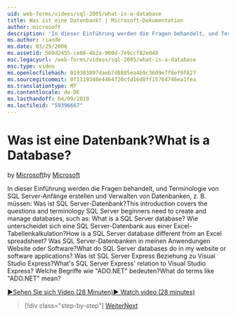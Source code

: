 ```yaml
---
uid: web-forms/videos/sql-2005/what-is-a-database
title: Was ist eine Datenbank? | Microsoft-Dokumentation
author: microsoft
description: 'In dieser Einführung werden die Fragen behandelt, und Terminologie von SQL Server-Anfänge erstellen und Verwalten von Datenbanken, z. B. müssen: Was ist SQL Server-Datenbank? Wie...'
ms.author: riande
ms.date: 03/29/2006
ms.assetid: 560d2455-ce08-4b2a-900d-7e9ccf82e048
msc.legacyurl: /web-forms/videos/sql-2005/what-is-a-database
msc.type: video
ms.openlocfilehash: 019383897daeb7d8885ea4b9c3609e7f8ef9f827
ms.sourcegitcommit: 0f1119340e4464720cfd16d0ff15764746ea1fea
ms.translationtype: MT
ms.contentlocale: de-DE
ms.lasthandoff: 04/09/2019
ms.locfileid: "59396667"
---
```

# <a name="what-is-a-database"></a><span data-ttu-id="538fe-105">Was ist eine Datenbank?</span><span class="sxs-lookup"><span data-stu-id="538fe-105">What is a Database?</span></span>

<span data-ttu-id="538fe-106">by [Microsoft](https://github.com/microsoft)</span><span class="sxs-lookup"><span data-stu-id="538fe-106">by [Microsoft](https://github.com/microsoft)</span></span>

<span data-ttu-id="538fe-107">In dieser Einführung werden die Fragen behandelt, und Terminologie von SQL Server-Anfänge erstellen und Verwalten von Datenbanken, z. B. müssen: Was ist SQL Server-Datenbank?</span><span class="sxs-lookup"><span data-stu-id="538fe-107">This introduction covers the questions and terminology SQL Server beginners need to create and manage databases, such as: What is a SQL Server database?</span></span> <span data-ttu-id="538fe-108">Wie unterscheidet sich eine SQL Server-Datenbank aus einer Excel-Tabellenkalkulation?</span><span class="sxs-lookup"><span data-stu-id="538fe-108">How is a SQL Server database different from an Excel spreadsheet?</span></span> <span data-ttu-id="538fe-109">Was SQL Server-Datenbanken in meinen Anwendungen Website oder Software?</span><span class="sxs-lookup"><span data-stu-id="538fe-109">What do SQL Server databases do in my website or software applications?</span></span> <span data-ttu-id="538fe-110">Was ist SQL Server Express Beziehung zu Visual Studio Express?</span><span class="sxs-lookup"><span data-stu-id="538fe-110">What's SQL Server Express' relation to Visual Studio Express?</span></span> <span data-ttu-id="538fe-111">Welche Begriffe wie "ADO.NET" bedeuten?</span><span class="sxs-lookup"><span data-stu-id="538fe-111">What do terms like "ADO.NET" mean?</span></span>

[<span data-ttu-id="538fe-112">&#9654;Sehen Sie sich Video (28 Minuten)</span><span class="sxs-lookup"><span data-stu-id="538fe-112">&#9654; Watch video (28 minutes)</span></span>](https://channel9.msdn.com/Blogs/ASP-NET-Site-Videos/what-is-a-database)

> [!div class="step-by-step"]
> [<span data-ttu-id="538fe-113">Weiter</span><span class="sxs-lookup"><span data-stu-id="538fe-113">Next</span></span>](understanding-database-tables-and-records.md)
